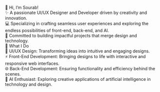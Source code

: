 👋 Hi, I’m Sourab!
<br>
✨ A passionate UI/UX Designer and Developer driven by creativity and innovation.
<br>
💻 Specializing in crafting seamless user experiences and exploring the endless possibilities of front-end, back-end, and AI.
<br>
🚀 Committed to building impactful projects that merge design and technology.
<br>
🔧 What I Do
<br>
🎨 UI/UX Design: Transforming ideas into intuitive and engaging designs.
<br>
⚡ Front-End Development: Bringing designs to life with interactive and responsive web interfaces.
<br>
🌐 Back-End Development: Ensuring functionality and efficiency behind the scenes.
<br>
🤖 AI Enthusiast: Exploring creative applications of artificial intelligence in technology and design.
